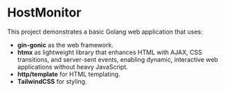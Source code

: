 # HostMonitor

This project demonstrates a basic Golang web application that uses:
- **gin-gonic** as the web framework.
- **htmx** as lightweight library that enhances HTML with AJAX, CSS transitions, and server-sent events, enabling dynamic, interactive web applications without heavy JavaScript.
- **http/template** for HTML templating.
- **TailwindCSS** for styling.

